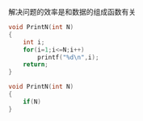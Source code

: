 解决问题的效率是和数据的组成函数有关

```c
void PrintN(int N)
{
    int i;
    for(i=1;i<=N;i++)
        printf("%d\n",i);
    return;
}
```

```c
void PrintN(int N)
{
    if(N)
}
```


